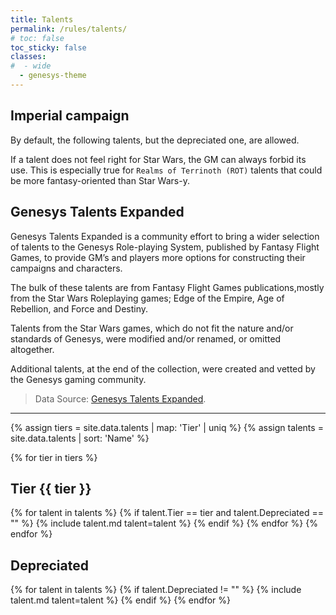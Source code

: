 ```yaml
---
title: Talents
permalink: /rules/talents/
# toc: false
toc_sticky: false
classes: 
#  - wide
  - genesys-theme
---
```


## Imperial campaign
By default, the following talents, but the depreciated one, are allowed.

If a talent does not feel right for Star Wars, the GM can always forbid its use. This is especially true for `Realms of Terrinoth (ROT)` talents that could be more fantasy-oriented than Star Wars-y.

## Genesys Talents Expanded

Genesys Talents Expanded is a community effort to bring a wider selection of talents to the Genesys Role-playing System, published by Fantasy Flight Games, to provide GM’s and players more options for constructing their campaigns and characters.

The bulk of these talents are from Fantasy Flight Games publications,mostly from the Star Wars Roleplaying games; Edge of the Empire, Age of Rebellion, and Force and Destiny.

Talents from the Star Wars games, which do not fit the nature and/or standards of Genesys, were modified and/or renamed, or omitted altogether.

Additional talents, at the end of the collection, were created and vetted by the Genesys gaming community.

> Data Source: [Genesys Talents Expanded](https://community.fantasyflightgames.com/topic/265863-genesys-talents-expanded/).

---

{% assign tiers = site.data.talents | map: 'Tier' | uniq %}
{% assign talents = site.data.talents | sort: 'Name' %}

{% for tier in tiers %}
## Tier {{ tier }}
{% for talent in talents %}
{% if talent.Tier == tier and talent.Depreciated == "" %}
{% include talent.md talent=talent %}
{% endif %}
{% endfor %}
{% endfor %}

## Depreciated
{% for talent in talents %}
{% if talent.Depreciated != "" %}
{% include talent.md talent=talent %}
{% endif %}
{% endfor %}
